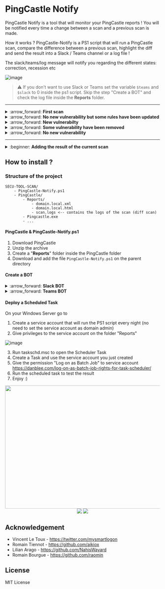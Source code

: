 PingCastle Notify
===

PingCastle Notify is a tool that will monitor your PingCastle reports ! You will be notified every time a change between a scan and a previous scan is made.

How it works ? PingCastle-Notify is a PS1 script that will run a PingCastle scan, compare the difference between a previous scan, highlight the diff and send the result into a Slack / Teams channel or a log file !

The slack/teams/log message will notify you regarding the different states: correction, recession etc

<p align="center">

![image](https://user-images.githubusercontent.com/5891788/193772010-949bd9d4-4d73-4df6-ad24-5ee2115fa9b2.png)


> :warning: If you don't want to use Slack or Teams set the variable `$teams` and `$slack` to 0 inside the ps1 script. Skip the step "Create a BOT" and check the log file inside the **Reports** folder.

</p>
<hr>
<details>
<summary>:arrow_forward: <b>First scan</b></summary>

Slack             | Teams
:-------------------------:|:-------------------------:
![image](https://user-images.githubusercontent.com/5891788/191265007-57656f04-12ed-4e93-af36-90b0711aa412.png)  |   ![image](https://user-images.githubusercontent.com/5891788/193760283-ef171f2d-6992-44b7-ad8e-8b3f113ffe3d.png)


</details>
<details>
<summary>:arrow_forward: <b>No new vulnerability but some rules have been updated</b></summary>

![image](https://user-images.githubusercontent.com/5891788/191266282-cd790c58-76df-4116-89fa-4aa954f0dd7e.png)

</details>
<details>

<summary>:arrow_forward: <b>New vulnerabilty</b></summary>

Slack             | Teams
:-------------------------:|:-------------------------:
![image](https://user-images.githubusercontent.com/5891788/191268156-cb1c1884-beef-421e-9aae-75661e071abf.png)  |   ![image](https://user-images.githubusercontent.com/5891788/193760136-668fca48-9ddf-47dd-b82a-0708117954f1.png)


</details>
<details>
<summary>:arrow_forward: <b>Some vulnerability have been removed</b></summary>

Slack             | Teams
:-------------------------:|:-------------------------:
![image](https://user-images.githubusercontent.com/5891788/191265798-0ef01763-6401-4c51-9d7d-8bf6f5ab246d.png)   |   ![image](https://user-images.githubusercontent.com/5891788/193760223-8658c35c-0ef3-4012-8679-8946987f4e4a.png)
 


</details>
<details>
<summary>:arrow_forward: <b>No new vulnerability</b></summary>

No result in slack since reports are the same
</details>

---
<details>
<summary>:beginner: <b>Adding the result of the current scan</b></summary>

Set the variable `$print_current_result` to 1 in the script, the rules flagged on the current scan will be added as a thread into Slack or after the rule diff on Teams.

Slack             | Teams
:-------------------------:|:-------------------------:
![image](https://user-images.githubusercontent.com/5891788/194527966-f13e0f85-cff6-4e22-86b1-00f871b29cc2.png)  |   ![Teams_8N2r3YiVh4](https://user-images.githubusercontent.com/5891788/194527837-8f6f0910-aa17-47d2-bfee-01d4defa569b.png)
</details>



## How to install ?

### Structure of the project

```
SECU-TOOL-SCAN/
    - PingCastle-Notify.ps1
    - PingCastle/
        - Reports/
            - domain.local.xml
            - domain.local.html
            - scan.logs <-- contains the logs of the scan (diff scan)
        - Pingcastle.exe
        - ...
```

#### PingCastle & PingCastle-Notify.ps1

1. Download PingCastle
2. Unzip the archive
3. Create a "**Reports**" folder inside the PingCastle folder
4. Download and add the file `PingCastle-Notify.ps1` on the parent directory

#### Create a BOT

<details>
<summary>:arrow_forward: <b>Slack BOT</b></summary>

1. In Slack create an application https://api.slack.com/apps
2. Add the following rights
   - Click on "Add features and functionality" -> Bots (configure the name)
   - Click on "Add features and functionality" -> Permissions (add the following permissions)
   - Generate a "Bot User OAuth Token" on the Permissions tab
   
![image](https://user-images.githubusercontent.com/5891788/191264679-7942173b-bb1f-4dd1-a936-4e97acdb1b5e.png)

3. Get your token add it to the PingCastle-Notify.ps1 script
4. Create a slack channel and add your bot user to the channel
5. You can test your bot using https://api.slack.com/methods/chat.postMessage/test
6. Add the channel to the script
7. Run the script to test using this command: 
   `powershell.exe -exec bypass C:\YOUR_PATH\SECU-TOOL-SCAN\PingCastle-Notify.ps1`
</details>
<details>
<summary>:arrow_forward: <b>Teams BOT</b></summary>

1. Create a channel **pingcastle-scan**
2. Click on the "..." dots and select "Connectors"
3. Search for **Webhook**
4. Add the webhook
5. Re-click on the connectors button and on the webhook click **"configure"**
6. Add a title and a logo and click **Create**, copy the wehbook URL
7. Add the url on the variable `$teamsUri`
8. Set the variable `$teams` to 1 and `$slack` to 0
</details>

#### Deploy a Scheduled Task

On your Windows Server go to

1. Create a service account that will run the PS1 script every night (no need to set the service account as domain admin)
2. Give privileges to the service account on the folder "Reports"

![image](https://user-images.githubusercontent.com/5891788/191264615-ab0b9479-b869-4cbf-9e74-499ca0b38c4e.png)

3. Run taskschd.msc to open the Scheduler Task
4. Create a Task and use the service account you just created
5. Give the permission "Log on as Batch Job" to service account https://danblee.com/log-on-as-batch-job-rights-for-task-scheduler/
6. Run the scheduled task to test the result
7. Enjoy :)

<p align="center">
<img width="600" height="400" src="https://user-images.githubusercontent.com/5891788/191264530-bb4f2700-d91b-4e94-8bb8-ea57238e90ca.png">
<img src="https://user-images.githubusercontent.com/5891788/191264565-a5fe4a3c-b14d-4e5a-b6c0-efe741d4591d.png">
<img src="https://user-images.githubusercontent.com/5891788/191264503-cb3155a9-f2b3-4fed-b6de-eaf35b47a545.png">
</p>

## Acknowledgement

- Vincent Le Toux - https://twitter.com/mysmartlogon
- Romain Tiennot - https://github.com/aikiox
- Lilian Arago - https://github.com/NahisWayard
- Romain Bourgue - https://github.com/raomin

## License

MIT License
